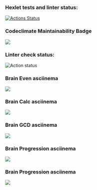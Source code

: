 ### Hexlet tests and linter status:
[![Actions Status](https://github.com/bxbuf-dev/php-project-lvl1/workflows/hexlet-check/badge.svg)](https://github.com/bxbuf-dev/php-project-lvl1/actions)
### Codeclimate Maintainability Badge
<a href="https://codeclimate.com/github/codeclimate/codeclimate/maintainability"><img src="https://api.codeclimate.com/v1/badges/a99a88d28ad37a79dbf6/maintainability" /></a>
### Linter check status:
![Action status](https://github.com/bxbuf-dev/php-project-lvl1/actions/workflows/linter-check.yml/badge.svg)
### Brain Even asciinema
<a href="https://asciinema.org/a/Z0HgADKgW5ZJ8ZPAp6SAaub20" target="_blank"><img src="https://asciinema.org/a/Z0HgADKgW5ZJ8ZPAp6SAaub20.svg" /></a>
### Brain Calc asciinema
<a href="https://asciinema.org/a/407455" target="_blank"><img src="https://asciinema.org/a/407455.svg" /></a>
### Brain GCD asciinema
<a href="https://asciinema.org/a/407483" target="_blank"><img src="https://asciinema.org/a/407483.svg" /></a>
### Brain Progression asciinema
<a href="https://asciinema.org/a/407739" target="_blank"><img src="https://asciinema.org/a/407739.svg" /></a>
### Brain Progression asciinema
<a href="https://asciinema.org/a/408401" target="_blank"><img src="https://asciinema.org/a/408401.svg" /></a>
